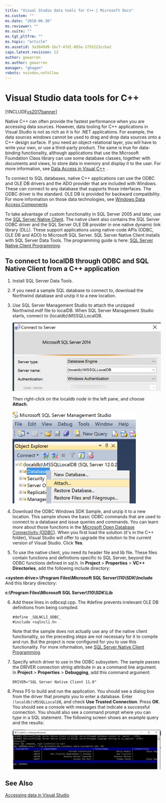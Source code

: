 ```yaml
---
title: "Visual Studio data tools for C++ | Microsoft Docs"
ms.custom: ""
ms.date: "2018-06-30"
ms.reviewer: ""
ms.suite: ""
ms.tgt_pltfrm: ""
ms.topic: "article"
ms.assetid: 3a3849d9-1bc7-47d1-805e-1755223ccba2
caps.latest.revision: 12
author: gewarren
ms.author: gewarren
manager: "ghogen"
robots: noindex,nofollow
---
```

# Visual Studio data tools for C++
[!INCLUDE[vs2017banner](../includes/vs2017banner.md)]

  
Native C++ can often provide the fastest performance when you are accessing data sources. However, data tooling for C++ applications in Visual Studio is not as rich as it is for .NET applications. For example, the data sources windows cannot be used to drag and drop data sources onto a C++ design surface. If you need an object-relational layer, you will have to write your own, or use a third-party product.  The same is true for data-binding functionality, although applications that use the Microsoft Foundation Class library can use some database classes, together with documents and views, to store data in memory and display it to the user. For more information, see [Data Access in Visual C++](https://msdn.microsoft.com/library/7wtdsdkh.aspx) .  
  
 To connect to SQL databases, native C++ applications can use the ODBC and OLE DB drivers and the ADO provider that are included with Windows.     These can connect to any database that supports those interfaces. The ODBC driver is the standard. OLE DB is provided for backward compatibility. For more information on those data technologies, see [Windows Data Access Components](https://msdn.microsoft.com/library/windows/desktop/aa968814\(v=vs.85\).aspx)  
  
 To take advantage of custom functionality in SQL Server 2005 and later, use the [SQL Server Native Client](https://msdn.microsoft.com/sqlserver/aa937733). The native client also contains the SQL Server ODBC driver and the SQL Server OLE DB provider in one native dynamic link library (DLL). These support applications using native-code APIs (ODBC, OLE DB and ADO) to Microsoft SQL Server.  SQL Server Native Client installs with SQL Server Data Tools. The programming guide is here: [SQL Server Native Client Programming](https://msdn.microsoft.com/library/ms130892.aspx).  
  
## To connect to localDB through ODBC and SQL Native Client from a C++ application  
  
1.  Install SQL Server Data Tools.  
  
2.  If you need a sample SQL database to connect to, download the Northwind database and unzip it to a new location.  
  
3.  Use SQL Server Management Studio to attach the unzipped Northwind.mdf file to localDB. When SQL Server Management Studio starts, connect to (localdb)\MSSQLLocalDB.  
  
     ![SSMS connect dialog](../data-tools/media/raddata-ssms-connect-dialog.png "raddata SSMS connect dialog")  
  
     Then right-click on the localdb node in the left pane, and choose **Attach**.  
  
     ![SSMS Attach database](../data-tools/media/raddata-ssms-attach-database.png "raddata SSMS Attach database")  
  
4.  Download the ODBC Windows SDK Sample, and unzip it to a new location. This sample shows the basic ODBC commands that are used to connect to a database and issue queries and commands. You can learn more about those functions in the [Microsoft Open Database Connectivity (ODBC)](https://msdn.microsoft.com/library/windows/desktop/ms710252\(v=vs.85\).aspx). When you first load the solution (it's in the C++ folder), Visual Studio will offer to upgrade the solution to the current version of Visual Studio. Click **Yes**.  
  
5.  To use the native client, you need its header file and lib file. These files contain functions and definitions specific to SQL Server, beyond the ODBC functions defined in sql.h. In **Project** > **Properties** > **VC++ Directories**, add the following include directory:  
  
 **\<system drive>:\Program Files\Microsoft SQL Server\110\SDK\Include**     And this library directory:  
  
 **c:\Program Files\Microsoft SQL Server\110\SDK\Lib**  
  
6.  Add these lines in odbcsql.cpp. The #define prevents irrelevant OLE DB definitions from being compiled.  
  
    ```  
    #define _SQLNCLI_ODBC_  
    #include <sqlncli.h>  
    ```  
  
     Note that the sample does not actually use any of the native client functionality, so the preceding steps are not necessary for it to compile and run. But the project is now configured for you to use this functionality. For more information, see [SQL Server Native Client Programming](https://msdn.microsoft.com/library/ms130892\(v=sql.130\).aspx).  
  
7.  Specify which driver to use in the ODBC subsystem. The sample passes the DRIVER connection string attribute in as a command line argument. In **Project** > **Properties** > **Debugging**, add this command argument:  
  
    ```  
    DRIVER="SQL Server Native Client 11.0"  
    ```  
  
8.  Press F5 to build and run the application. You should see a dialog box from the driver that prompts you to enter a database. Enter `(localdb)\MSSQLLocalDB`, and check **Use Trusted Connection**. Press **OK**. You should see a console with messages that indicate a successful connection. You should also see a command prompt where you can type in a SQL statement. The following screen shows an example query and the results:  
  
     ![ODBC Sample query output](../data-tools/media/raddata-odbc-sample-query-output.png "raddata ODBC Sample query output")  
  
## See Also  
 [Accessing data in Visual Studio](../data-tools/accessing-data-in-visual-studio.md)


